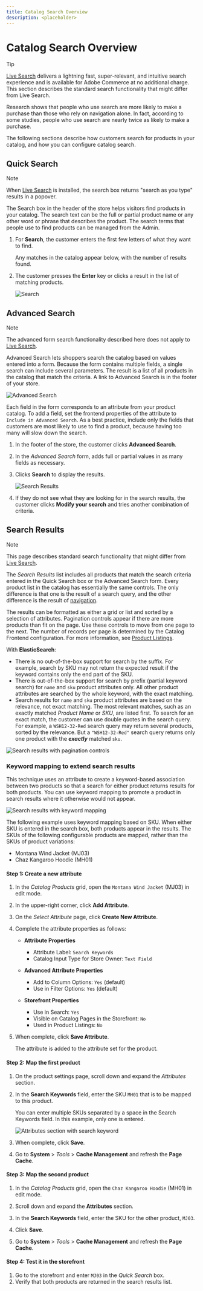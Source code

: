 ```yaml
---
title: Catalog Search Overview
description: <placeholder>
---
```

# Catalog Search Overview

>[!TIP]
>
>[Live Search](https://experienceleague.adobe.com/docs/commerce-merchant-services/live-search/overview.html) delivers a lightning fast, super-relevant, and intuitive search experience and is available for Adobe Commerce at no additional charge. This section describes the standard search functionality that might differ from Live Search.

Research shows that people who use search are more likely to make a purchase than those who rely on navigation alone. In fact, according to some studies, people who use search are nearly twice as likely to make a purchase.

The following sections describe how customers search for products in your catalog, and how you can configure catalog search.

## Quick Search

>[!NOTE]
>
>When [Live Search](https://experienceleague.adobe.com/docs/commerce-merchant-services/live-search/live-search-storefront/quick-tour.html) is installed, the search box returns "search as you type" results in a popover.

The Search box in the header of the store helps visitors find products in your catalog. The search text can be the full or partial product name or any other word or phrase that describes the product. The search terms that people use to find products can be managed from the Admin.

1. For **Search**, the customer enters the first few letters of what they want to find.

   Any matches in the catalog appear below, with the number of results found.

1. The customer presses the **Enter** key or clicks a result in the list of matching products.

   ![Search](./assets/storefront-search-box.png)<!-- zoom -->

## Advanced Search

>[!NOTE]
>
>The advanced form search functionality described here does not apply to [Live Search](https://experienceleague.adobe.com/docs/commerce-merchant-services/live-search/overview.html).

Advanced Search lets shoppers search the catalog based on values entered into a form. Because the form contains multiple fields, a single search can include several parameters. The result is a list of all products in the catalog that match the criteria. A link to Advanced Search is in the footer of your store.

![Advanced Search](./assets/storefront-search-advanced.png)<!-- zoom -->

Each field in the form corresponds to an attribute from your product catalog. To add a field, set the frontend properties of the attribute to `Include in Advanced Search`. As a best practice, include only the fields that customers are most likely to use to find a product, because having too many will slow down the search.

1. In the footer of the store, the customer clicks **Advanced Search**.

1. In the _Advanced Search_ form, adds full or partial values in as many fields as necessary.

1. Clicks **Search** to display the results.

   ![Search Results](./assets/storefront-search-advanced-results-modify.png)<!-- zoom -->

1. If they do not see what they are looking for in the search results, the customer clicks **Modify your search** and tries another combination of criteria.

## Search Results

>[!NOTE]
>
>This page describes standard search functionality that might differ from [Live Search](https://experienceleague.adobe.com/docs/commerce-merchant-services/live-search/overview.html).

The _Search Results_ list includes all products that match the search criteria entered in the Quick Search box or the Advanced Search form. Every product list in the catalog has essentially the same controls. The only difference is that one is the result of a search query, and the other difference is the result of [navigation](navigation.md).

The results can be formatted as either a grid or list and sorted by a selection of attributes. Pagination controls appear if there are more products than fit on the page. Use these controls to move from one page to the next. The number of records per page is determined by the Catalog Frontend configuration. For more information, see [Product Listings](navigation-product-listings.md).

With **ElasticSearch**:

- There is no out-of-the-box support for search by the suffix. For example, search by SKU may not return the expected result if the keyword contains only the end part of the SKU.
- There is out-of-the-box support for search by prefix (partial keyword search) for `name` and `sku` product attributes only. All other product attributes are searched by the whole keyword, with the exact matching.
- Search results for `name` and `sku` product attributes are based on the relevance, not exact matching. The most relevant matches, such as an exactly matched _Product Name_ or _SKU_, are listed first. To search for an exact match, the customer can use double quotes in the search query. For example, a `WSH12-32-Red` search query may return several products, sorted by the relevance. But a `"WSH12-32-Red"` search query returns only one product with the **_exactly_** matched `sku`.

![Search results with pagination controls](./assets/storefront-search-results-shorts.png)<!-- zoom -->

### Keyword mapping to extend search results

This technique uses an attribute to create a keyword-based association between two products so that a search for either product returns results for both products. You can use keyword mapping to promote a product in search results where it otherwise would not appear.

![Search results with keyword mapping](./assets/storefront-search-results-extended.png)<!-- zoom -->

The following example uses keyword mapping based on SKU. When either SKU is entered in the search box, both products appear in the results. The SKUs of the following configurable products are mapped, rather than the SKUs of product variations:

- Montana Wind Jacket (MJ03)
- Chaz Kangaroo Hoodie (MH01)

#### Step 1: Create a new attribute

1. In the _Catalog Products_ grid, open the `Montana Wind Jacket` (MJ03) in edit mode.
1. In the upper-right corner, click **Add Attribute**.
1. On the _Select Attribute_ page, click **Create New Attribute**.
1. Complete the attribute properties as follows:

   - **Attribute Properties**
     - Attribute Label: `Search Keywords`
     - Catalog Input Type for Store Owner: `Text Field`

   - **Advanced Attribute Properties**
     - Add to Column Options: `Yes` (default)
     - Use in Filter Options: `Yes` (default)

   - **Storefront Properties**
     - Use in Search: `Yes`
     - Visible on Catalog Pages in the Storefront: `No`
     - Used in Product Listings: `No`

1. When complete, click **Save Attribute**.

   The attribute is added to the attribute set for the product.

#### Step 2: Map the first product

1. On the product settings page, scroll down and expand the _Attributes_ section.
1. In the **Search Keywords** field, enter the SKU `MH01` that is to be mapped to this product.

   You can enter multiple SKUs separated by a space in the Search Keywords field. In this example, only one is entered.

   ![Attributes section with search keyword](./assets/search-keywords-attribute.png)<!-- zoom -->

1. When complete, click **Save**.

1. Go to **System** > _Tools_ > **Cache Management** and refresh the **Page Cache**.

#### Step 3: Map the second product

1. In the _Catalog Products_ grid, open the `Chaz Kangaroo Hoodie` (MH01) in edit mode.

1. Scroll down and expand the **Attributes** section.

1. In the **Search Keywords** field, enter the SKU for the other product, `MJ03`.

1. Click **Save**.

1. Go to **System** > _Tools_ > **Cache Management** and refresh the **Page Cache**.

#### Step 4: Test it in the storefront

1. Go to the storefront and enter `MJ03` in the _Quick Search_ box.
1. Verify that both products are returned in the search results list.
